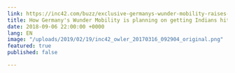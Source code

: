 ```yaml
---
link: https://inc42.com/buzz/exclusive-germanys-wunder-mobility-raises-30-mn-to-get-indians-hitched-to-carpooling/
title: How Germany's Wunder Mobility is planning on getting Indians hitched to carpooling.
date: 2018-09-06 22:00:00 +0000
lang: EN
image: "/uploads/2019/02/19/inc42_owler_20170316_092904_original.png"
featured: true
published: false

---
```

